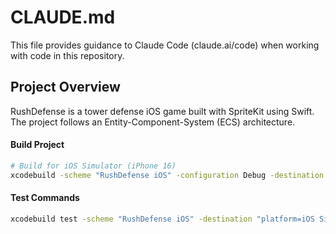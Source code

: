 # CLAUDE.md

This file provides guidance to Claude Code (claude.ai/code) when working with code in this repository.

## Project Overview

RushDefense is a tower defense iOS game built with SpriteKit using Swift. The project follows an Entity-Component-System (ECS) architecture.

#### Build Project
```bash
# Build for iOS Simulator (iPhone 16)
xcodebuild -scheme "RushDefense iOS" -configuration Debug -destination "platform=iOS Simulator,name=iPhone 16" build
```

#### Test Commands
```bash
xcodebuild test -scheme "RushDefense iOS" -destination "platform=iOS Simulator,name=iPhone 16"
```